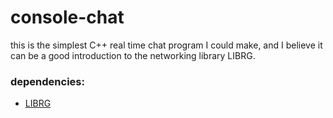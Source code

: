 # console-chat
this is the simplest C++ real time chat program I could make, and I believe it can be a good introduction to the networking library LIBRG.

### dependencies: ###
* [LIBRG](https://github.com/librg/librg "librg")
